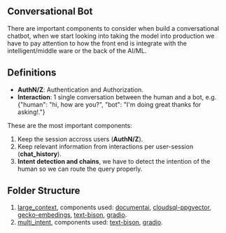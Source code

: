 ## Conversational Bot

There are important components to consider when build a conversational chatbot, when we start looking into taking the model into production we have to pay attention to how the front end is integrate with the intelligent/middle ware or the back of the AI/ML.

## Definitions

- **AuthN/Z**: Authentication and Authorization.
- **Interaction**: 1 single conversation between the human and a bot, 
    e.g. {"human": "hi, how are you?", "bot": "I'm doing great thanks for asking!."}

These are the most important components:
1. Keep the session accross users (**AuthN/Z**).
2. Keep relevant information from interactions per user-session (**chat_history**).
3. **Intent detection and chains**, we have to detect the intention of the human so we can route the query properly.

## Folder Structure

1. [large_context](large_context), components used: [documentai](https://cloud.google.com/document-ai), [cloudsql-ppgvector](https://cloud.google.com/blog/products/databases/using-pgvector-llms-and-langchain-with-google-cloud-databases), [gecko-embedings](https://cloud.google.com/vertex-ai/docs/generative-ai/embeddings/get-text-embeddings), [text-bison](https://cloud.google.com/vertex-ai/docs/generative-ai/model-reference/text), [gradio](https://www.gradio.app/).
2. [multi_intent](multi_intent), components used: [text-bison](https://cloud.google.com/vertex-ai/docs/generative-ai/model-reference/text), [gradio](https://www.gradio.app/).